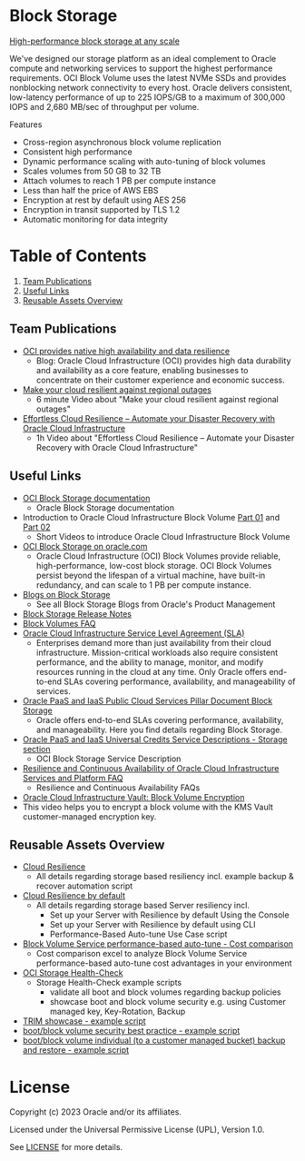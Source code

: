 # Block Storage

[High-performance block storage at any scale](https://www.oracle.com/cloud/storage/#rc30p1)

We've designed our storage platform as an ideal complement to Oracle compute and networking services to support the highest performance requirements. OCI Block Volume uses the latest NVMe SSDs and provides nonblocking network connectivity to every host. Oracle delivers consistent, low-latency performance of up to 225 IOPS/GB to a maximum of 300,000 IOPS and 2,680 MB/sec of throughput per volume.

Features

- Cross-region asynchronous block volume replication
- Consistent high performance
- Dynamic performance scaling with auto-tuning of block volumes
- Scales volumes from 50 GB to 32 TB
- Attach volumes to reach 1 PB per compute instance
- Less than half the price of AWS EBS
- Encryption at rest by default using AES 256
- Encryption in transit supported by TLS 1.2
- Automatic monitoring for data integrity

# Table of Contents

1. [Team Publications](#team-publications)
2. [Useful Links](#useful-uinks)
3. [Reusable Assets Overview](#reusable-assets-overview)

## Team Publications

- [OCI provides native high availability and data resilience](https://blogs.oracle.com/cloud-infrastructure/post/oci-provide-cloud-resilience-by-default)
    - Blog: Oracle Cloud Infrastructure (OCI) provides high data durability and availability as a core feature, enabling businesses to concentrate on their customer experience and economic success.
- [Make your cloud resilient against regional outages](https://www.youtube.com/watch?v=IVqLe_XH_AE)
    - 6 minute Video about "Make your cloud resilient against regional outages"
- [Effortless Cloud Resilience – Automate your Disaster Recovery with Oracle Cloud Infrastructure](https://www.youtube.com/watch?v=P3qWyjE9HMQ)
    - 1h Video about "Effortless Cloud Resilience – Automate your Disaster Recovery with Oracle Cloud Infrastructure"

## Useful Links

- [OCI Block Storage documentation](https://docs.oracle.com/en-us/iaas/Content/Block/home.htm)
  - Oracle Block Storage documentation
- Introduction to Oracle Cloud Infrastructure Block Volume [Part 01](https://www.youtube.com/watch?v=rNrBxdDC8vc) and [Part 02](https://www.youtube.com/watch?v=ldZDySWv8sw)
  - Short Videos to introduce Oracle Cloud Infrastructure Block Volume
- [OCI Block Storage on oracle.com](https://www.oracle.com/cloud/storage/block-volumes/)
  - Oracle Cloud Infrastructure (OCI) Block Volumes provide reliable, high-performance, low-cost block storage. OCI Block Volumes persist beyond the lifespan of a virtual machine, have built-in redundancy, and can scale to 1 PB per compute instance.
- [Blogs on Block Storage](https://blogs.oracle.com/authors/max-verun)
  - See all Block Storage Blogs from Oracle's Product Management
- [Block Storage Release Notes](https://docs.oracle.com/en-us/iaas/releasenotes/services/blockvolume/)
- [Block Volumes FAQ](https://www.oracle.com/cloud/storage/block-volumes/faq)
- [Oracle Cloud Infrastructure Service Level Agreement (SLA)](https://www.oracle.com/cloud/sla/)
  - Enterprises demand more than just availability from their cloud infrastructure. Mission-critical workloads also require consistent performance, and the ability to manage, monitor, and modify resources running in the cloud at any time. Only Oracle offers end-to-end SLAs covering performance, availability, and manageability of services.
- [Oracle PaaS and IaaS Public Cloud Services Pillar Document Block Storage](https://www.oracle.com/assets/paas-iaas-pub-cld-srvs-pillar-4021422.pdf#page=28)
  - Oracle offers end-to-end SLAs covering performance, availability, and manageability. Here you find details regarding Block Storage.
- [Oracle PaaS and IaaS Universal Credits Service Descriptions - Storage section](https://www.oracle.com/us/corporate/contracts/paas-iaas-universal-credits-3940775.pdf#page=178)
  - OCI Block Storage Service Description
- [Resilience and Continuous Availability of Oracle Cloud Infrastructure Services and Platform FAQ](https://www.oracle.com/cloud/iaas/faq.html)
  - Resilience and Continuous Availability FAQs
- [Oracle Cloud Infrastructure Vault: Block Volume Encryption](https://www.youtube.com/watch?v=3GBPIx4hlRU)
 - This video helps you to encrypt a block volume with the KMS Vault customer-managed encryption key.

## Reusable Assets Overview

- [Cloud Resilience](https://gitlab.com/hmielimo/cloud-resilience/-/blob/main/doc/cloud.resilience/README.md)
  - All details regarding storage based resiliency incl. example backup & recover automation script
- [Cloud Resilience by default](https://gitlab.com/hmielimo/cloud-resilience-by-default/)
  - All details regarding storage based Server resiliency incl.
    - Set up your Server with Resilience by default Using the Console
    - Set up your Server with Resilience by default using CLI
    - Performance-Based Auto-tune Use Case script
- [Block Volume Service performance-based auto-tune - Cost comparison](https://gitlab.com/hmielimo/cloud-resilience-by-default/-/blob/main/doc/Block.Volume.Service.performance.based.auto.tune.Cost.comparison.xlsx)
  - Cost comparison excel to analyze Block Volume Service performance-based auto-tune cost advantages in your environment
- [OCI Storage Health-Check](https://gitlab.com/hmielimo/oci-storage-health-check/)
  - Storage Health-Check example scripts
    - validate all boot and block volumes regarding backup policies
    - showcase boot and block volume security e.g. using Customer managed key, Key-Rotation, Backup
- [TRIM showcase - example script](asset/trim.showcase.txt)
- [boot/block volume security best practice - example script](asset/secure.storage.sh)
- [boot/block volume individual (to a customer managed bucket) backup and restore  - example script](asset/block.volume.backup.and.restore.txt)



# License

Copyright (c) 2023 Oracle and/or its affiliates.

Licensed under the Universal Permissive License (UPL), Version 1.0.

See [LICENSE](https://github.com/oracle-devrel/technology-engineering/blob/folder-structure/LICENSE) for more details.
